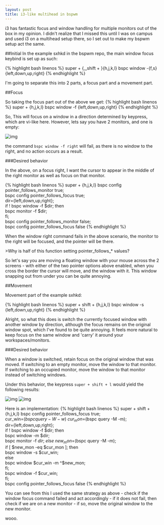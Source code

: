```yaml
---
layout: post
title: i3-like multihead in bspwm
---
```


i3 has fantastic focus and window handling for multiple monitors out of the box in my opinion. I didn't realize that I missed this until I was on campus and used i3 on a multihead setup there, so I set out to make my bspwm setup act the same.

##Initial
In the example sxhkd in the bspwm repo, the main window focus keybind is set up as such:

{% highlight bash linenos %}
super + {_,shift + }{h,j,k,l}
    bspc window -{f,s} {left,down,up,right}
{% endhighlight %}

I'm going to separate this into 2 parts, a focus part and a movement part.

##Focus

So taking the focus part out of the above we get:
{% highlight bash linenos %}
super + {h,j,k,l}
    bspc window -f {left,down,up,right}
{% endhighlight %}

So, This will focus on a window in a direction determined by keypress, which are vi-like here. However, lets say you have 2 monitors, and one is empty:

![img](http://i.imgur.com/5VBlIjn.png)

the command `bspc window -f right` will fail, as there is no window to the right, and no action occurs as a result.


###Desired behavior

In the above, on a focus right, I want the cursor to appear in the middle of the right monitor as well as focus on that monitor.

{% highlight bash linenos %}
super +  {h,j,k,l}
    bspc config pointer_follows_monitor true; \
    bspc config pointer_follows_focus true; \
    dir={left,down,up,right}; \
        if ! bspc window -f $dir; then \
    bspc monitor -f $dir; \
    fi; \
    bspc config pointer_follows_monitor false; \
    bspc config pointer_follows_focus false
{% endhighlight %}

When the window right command fails in the above scenario, the monitor to the right will be focused, and the pointer will be there.

\>Why is half of this function setting pointer_follows_* values?

So let's say you are moving a floating window with your mouse across the 2 screens - with either of the two pointer options above enabled, when you cross the border the cursor will move, and the window with it. This window snapping out from under you can be quite annoying.

##Movement

Movement part of the example sxhkd:

{% highlight bash linenos %}
super + shift + {h,j,k,l}
    bspc window -s {left,down,up,right}
{% endhighlight %}

Alright, so what this does is switch the currently focused window with another window by direction, although the focus remains on the original window spot, which I've found to be quite annoying. It feels more natural to keep focus on the same window and 'carry' it around your workspaces/monitors.

###Desired behavior

When a window is switched, retain focus on the original window that was moved. If switching to an empty monitor, move the window to that monitor. If switching to an occupied monitor, move the window to that monitor instead of switching windows.

Under this behavior, the keypress `super + shift + l` would yield the following results:

![img](http://i.imgur.com/ofjhFSP.png)
![img](http://i.imgur.com/HyahZTU.png)

Here is an implementation:
{% highlight bash linenos %}
super + shift + {h,j,k,l}
    bspc config pointer_follows_focus true; \
    cur_win=$(bspc query -W -w) \
    cur_mon=$(bspc query -M -m); \
    dir={left,down,up,right}; \
    if ! bspc window -f $dir; then \
        bspc window -m $dir; \
        bspc monitor -f $dir; \
    else \
        new_mon=$(bspc query -M -m); \
        if [ $new_mon -eq $cur_mon ]; then \
            bspc window -s $cur_win; \
        else \
            bspc window $cur_win -m ^$new_mon; \
        fi; \
    bspc window -f $cur_win; \
    fi; \
    bspc config pointer_follows_focus false
{% endhighlight %}

You can see from this I used the same strategy as above - check if the window focus command failed and act accordingly - if it does not fail, then check if we are on a new monitor - if so, move the original window to the new monitor.

wooo.


